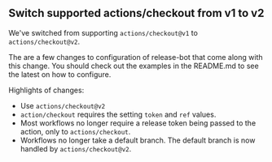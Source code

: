## Switch supported actions/checkout from v1 to v2

We've switched from supporting `actions/checkout@v1` to `actions/checkout@v2`.

The are a few changes to configuration of release-bot that come along with this change. You should check out the examples in the README.md to see the latest on how to configure.

Highlights of changes:

- Use `actions/checkout@v2`
- `action/checkout` requires the setting `token` and `ref` values.
- Most workflows no longer require a release token being passed to the action, only to `actions/checkout`.
- Workflows no longer take a default branch. The default branch is now handled by `actions/checkout@v2`.
